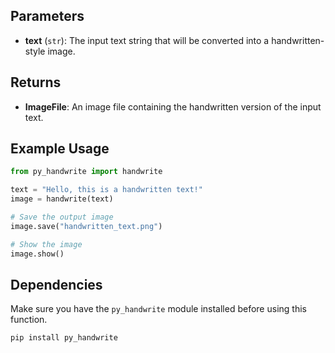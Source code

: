 ## Parameters
- **text** (`str`): The input text string that will be converted into a handwritten-style image.

## Returns
- **ImageFile**: An image file containing the handwritten version of the input text.

## Example Usage
```python
from py_handwrite import handwrite

text = "Hello, this is a handwritten text!"
image = handwrite(text)

# Save the output image
image.save("handwritten_text.png")

# Show the image
image.show()
```

## Dependencies
Make sure you have the `py_handwrite` module installed before using this function.

```sh
pip install py_handwrite
```